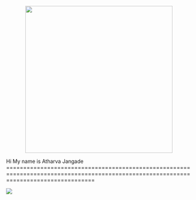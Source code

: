 <p align="center">
  <img src="https://media0.giphy.com/media/l0IyeheChYxx2byDu/giphy.gif?cid=6c09b952aa8az6b3q9w1rt8uhsb5jlnvfm4fv8i48pcj8luc&ep=v1_internal_gif_by_id&rid=giphy.gif&ct=g" width="400">
</p>
Hi
My name is Atharva Jangade
======================================================================================================================================

![](https://cdn.hashnode.com/res/hashnode/image/upload/v1651780522995/zZbL8WM2v.gif?w=1600&h=840&fit=crop&crop=entropy&auto=format,compress&gif-q=60&format=webm)

[](https://images.app.goo.gl/e8bkdGyFA6bmvBQC9) 
                                                                               
